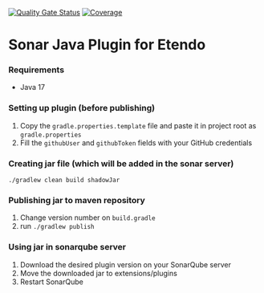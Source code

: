 [![Quality Gate Status](https://sonar.etendo.cloud/api/project_badges/measure?project=etendosoftware_etendo_sonar_java_plugin_AYr6uYUVCucK2F9Bx-rk&metric=alert_status&token=sqb_865515ecfdb83773df450a229b23a4966c7577af)](https://sonar.etendo.cloud/dashboard?id=etendosoftware_etendo_sonar_java_plugin_AYr6uYUVCucK2F9Bx-rk) 
[![Coverage](https://sonar.etendo.cloud/api/project_badges/measure?project=etendosoftware_etendo_sonar_java_plugin_AYr6uYUVCucK2F9Bx-rk&metric=coverage&token=sqb_865515ecfdb83773df450a229b23a4966c7577af)](https://sonar.etendo.cloud/dashboard?id=etendosoftware_etendo_sonar_java_plugin_AYr6uYUVCucK2F9Bx-rk)

# Sonar Java Plugin for Etendo

### Requirements
- Java 17

### Setting up plugin (before publishing)
1. Copy the `gradle.properties.template` file and paste it in project root as `gradle.properties`
2. Fill the `githubUser` and `githubToken` fields with your GitHub credentials

### Creating jar file (which will be added in the sonar server)

`./gradlew clean build shadowJar`

### Publishing jar to maven repository

1. Change version number on `build.gradle`
2. run `./gradlew publish`

### Using jar in sonarqube server
1. Download the desired plugin version on your SonarQube server
2. Move the downloaded jar to extensions/plugins
3. Restart SonarQube